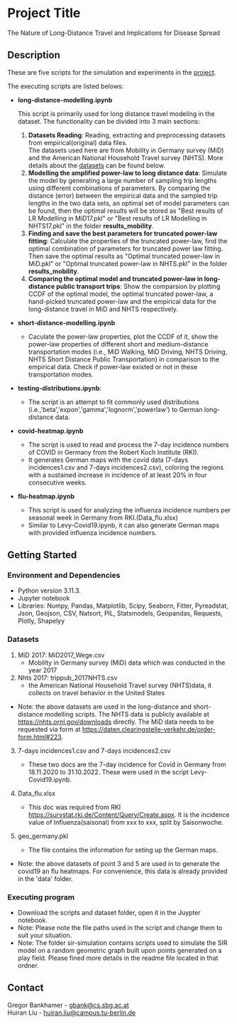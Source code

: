 # Project Title

The Nature of Long-Distance Travel and Implications for Disease Spread

## Description

These are five scripts for the simulation and experiments in the [project](#project-title).

The executing scripts are listed belows:

- **long-distance-modelling.ipynb**
  
  This script is primarily used for long distance travel modeling in the dataset. The functionality can be divided into 3 main sections:
  1. **Datasets Reading**: Reading, extracting and preprocessing datasets from empirical(original) data files. <br> The datasets used here are from Mobility in Germany survey (MiD) and the American National Household Travel survey (NHTS). More details about the [datasets](#datasets) can be found below.
  2. **Modelling the amplified power-law to long distance data**: Simulate the model by generating a large number of sampling trip lengths using different combinations of parameters. By comparing the distance (error) between the empirical data and the sampled trip lengths in the two data sets, an optimal set of model parameters can be found, then the optimal results will be stored as "Best results of LR Modelling in MiD17.pkl" or "Best results of LR Modelling in NHTS17.pkl" in the folder **results_mobility**.
  3. **Finding and save the best parameters for truncated power-law fitting**: Calculate the properties of the truncated power-law, find the optimal combination of parameters for truncated power law fitting. Then save the optimal results as "Optimal truncated power-law in MiD.pkl" or "Optimal truncated power-law in NHTS.pkl" in the folder **results_mobility**.
  4. **Comparing the optimal model and truncated power-law in long-distance public transport trips**:
  Show the comparsion by plotting CCDF of the optimal model, the optimal truncated power-law, a hand-picked truncated power-law and the empirical data for
  the long-distance travel in MiD and NHTS respectively.
  
- **short-distance-modelling.ipynb**
   - Caculate the power-law properties, plot the CCDF of it, show the power-law properties of different short and medium-distance transportation modes (i.e., MiD Walking, MiD Driving, NHTS Driving, NHTS Short Distance Public Transportation) in comparison to the empirical data. Check if power-law existed or not in these transportation modes.
   
- **testing-distributions.ipynb**: 

   - The script is an attempt to fit commonly used distributions (i.e.,'beta','expon','gamma','lognorm','powerlaw') to German long-distance data.

- **covid-heatmap.ipynb**
  - The script is used to read and process the 7-day incidence numbers of COVID in Germany from the Robert Koch Institute (RKI).
  - It generates German maps with the covid data (7-days incidences1.csv and 7-days incidences2.csv), coloring the regions with a sustained increase in incidence of at least 20% in four consecutive weeks.

- **flu-heatmap.ipynb**
  - This script is used for analyzing the influenza incidence numbers per seasonal week in Germany from RKI.(Data_flu.xlsx)
  - Similar to Levy-Covid19.ipynb, it can also generate German maps with provided influenza incidence numbers.

## Getting Started

### Environment and Dependencies

* Python version 3.11.3.
* Jupyter notebook
* Libraries: Numpy, Pandas, Matplotlib, Scipy, Seaborn, Fitter, Pyreadstat, Json, Geojson, CSV, Natsort, PIL, Statsmodels, Geopandas, Requests, Plotly, Shapelyy

### Datasets

1. MiD 2017: MiD2017_Wege.csv 
   * Mobility in Germany survey (MiD) data which was conducted in the year 2017
2. Nhts 2017: trippub_2017NHTS.csv
   * the American National Household Travel survey (NHTS)data, it collects on travel behavior in the United States
* Note: the above datasets are used in the long-distance and short-distance modelling scripts. The NHTS data is publicly available at https://nhts.ornl.gov/downloads directly. The MiD data needs to be requested via form at https://daten.clearingstelle-verkehr.de/order-form.html#223.
  
3. 7-days incidences1.csv and 7-days incidences2.csv
   * These two docs are the 7-day incidence for Covid in Germany from 18.11.2020 to 31.10.2022. These were used in the script Levy-Covid19.ipynb.
  
4. Data_flu.xlsx
   *  This doc was required from RKI https://survstat.rki.de/Content/Query/Create.aspx. It is the incidence value of Influenza(saisonal) from xxx to xxx, split by Saisonwoche.

5. geo_germany.pkl
    * The file contains the information for seting up the German maps.

* Note: the above datasets of point 3 and 5 are used in to generate the covid19 an flu heatmaps. For convenience, this data is already provided in the 'data' folder.


### Executing program

* Download the scripts and dataset folder, open it in the Juypter notebook.
* Note: Please note the file paths used in the script and change them to suit your situation.
* Note: The folder sir-simulation contains scripts used to simulate the SIR model on a random geometric graph built upon points generated on a play field. Please fined more details in the readme file located in that ordner.

## Contact
Gregor Bankhamer - gbank@cs.sbg.ac.at <br>
Huiran Liu - huiran.liu@campus.tu-berlin.de
